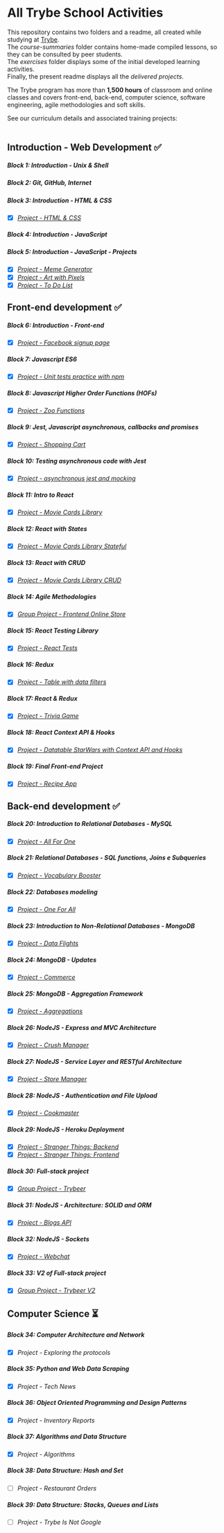 # All Trybe School Activities

This repository contains two folders and a readme, all created while studying at [Trybe](https://www.betrybe.com/). <br>
The *course-summaries* folder contains home-made compiled lessons, so they can be consulted by peer students. <br>
The *exercises* folder displays some of the initial developed learning activities.<br>
Finally, the present readme displays all the *delivered projects*.

The Trybe program has more than **1,500 hours** of classroom and online classes and covers front-end, back-end, computer science, software engineering, agile methodologies and soft skills.

See our curriculum details and associated training projects:
<br>
​
## Introduction - Web Development :white_check_mark:
##### Block 1: Introduction - Unix & Shell
##### Block 2: Git, GitHub, Internet
##### Block 3: Introduction - HTML & CSS
- [x] *[Project - HTML & CSS](https://juliettebeaudet.github.io/CV/)*
##### Block 4: Introduction - JavaScript
##### Block 5: Introduction - JavaScript - Projects
- [x] *[Project - Meme Generator](https://juliettebeaudet.github.io/meme-generator/)*
- [x] *[Project - Art with Pixels](https://juliettebeaudet.github.io/pixel-art/)*
- [x] *[Project - To Do List](https://juliettebeaudet.github.io/to-do-list/)*

## Front-end development :white_check_mark:
##### Block 6: Introduction - Front-end
- [x] *[Project - Facebook signup page](https://juliettebeaudet.github.io/facebook/)*

##### Block 7: Javascript ES6
- [x] *[Project - Unit tests practice with npm](https://github.com/tryber/sd-05-block7-project-js-unit-tests/pull/21)*

##### Block 8: Javascript Higher Order Functions (HOFs)
- [x] *[Project - Zoo Functions](https://github.com/tryber/sd-05-block8-project-zoo-functions/pull/10)*

##### Block 9: Jest, Javascript asynchronous, callbacks and promises
- [x] *[Project - Shopping Cart](https://github.com/tryber/sd-05-block9-project-shopping-cart/pull/11)*

##### Block 10: Testing asynchronous code with Jest
- [x] *[Project - asynchronous jest and mocking](https://github.com/tryber/sd-05-block10-project-jest/pull/11)*

##### Block 11: Intro to React
- [x] *[Project - Movie Cards Library](https://github.com/tryber/sd-05-block11-project-movie-cards-library/pull/10)*

##### Block 12: React with States
- [x] *[Project - Movie Cards Library Stateful](https://github.com/tryber/sd-05-block12-project-movie-card-library-stateful/pull/7)*

##### Block 13: React with CRUD
- [x] *[Project - Movie Cards Library CRUD](https://github.com/tryber/sd-05-block13-project-movie-card-library-crud/pull/13)*

##### Block 14: Agile Methodologies
- [x] *[Group Project - Frontend Online Store](https://github.com/tryber/sd-05-block14-project-frontend-online-store-4)*

##### Block 15: React Testing Library
- [x] *[Project - React Tests](https://github.com/tryber/sd-05-block15-project-react-testing-library/pull/13)*

##### Block 16: Redux
- [x] *[Project - Table with data filters](https://github.com/tryber/sd-05-block16-project-react-redux-starwars-database-filters/pull/14)*

##### Block 17: React & Redux
- [x] *[Project - Trivia Game](https://github.com/tryber/sd-05-project-trivia-react-redux-8)*

##### Block 18: React Context API & Hooks
- [x] *[Project - Datatable StarWars with Context API and Hooks](https://github.com/tryber/sd-05-project-starwars-datatable-hooks/pull/12)*

##### Block 19: Final Front-end Project
- [x] *[Project - Recipe App](https://github.com/tryber/sd-05-recipes-app-3)*

## Back-end development :white_check_mark:

##### Block 20: Introduction to Relational Databases - MySQL
- [x] *[Project - All For One](https://github.com/tryber/sd-05-mysql-all-for-one/pull/4)*

##### Block 21: Relational Databases - SQL functions, Joins e Subqueries
- [x] *[Project - Vocabulary Booster](https://github.com/tryber/sd-05-mysql-vocabulary-booster/pull/6)*

##### Block 22: Databases modeling
- [x] *[Project - One For All](https://github.com/tryber/sd-05-mysql-one-for-all/pull/5)*

##### Block 23: Introduction to Non-Relational Databases - MongoDB
- [x] *[Project - Data Flights](https://github.com/tryber/sd-05-project-mongodb-dataflights/pull/2)*

##### Block 24: MongoDB - Updates
- [x] *[Project - Commerce](https://github.com/tryber/sd-05-mongodb-commerce/pull/19)*

##### Block 25: MongoDB - Aggregation Framework
- [x] *[Project - Aggregations](https://github.com/tryber/sd-05-project-mongodb-aggregations/pull/2)*

##### Block 26: NodeJS - Express and MVC Architecture
- [x] *[Project - Crush Manager](https://github.com/tryber/sd-05-project-crush-manager/pull/4/files)*

##### Block 27: NodeJS - Service Layer and RESTful Architecture
- [x] *[Project - Store Manager](https://github.com/tryber/sd-05-store-manager/pull/6)*

##### Block 28: NodeJS - Authentication and File Upload
- [x] *[Project - Cookmaster](https://github.com/tryber/sd-05-cookmaster/pull/4)*

##### Block 29: NodeJS - Heroku Deployment
- [x] *[Project - Stranger Things: Backend](https://github.com/tryber/sd-05-stranger-things-frontend/pull/12)*
- [x] *[Project - Stranger Things: Frontend](https://github.com/tryber/sd-05-stranger-things-backend/pull/7)*

##### Block 30: Full-stack project
- [x] *[Group Project - Trybeer](https://github.com/tryber/sd-05-trybeer/pull/21)*

##### Block 31: NodeJS - Architecture: SOLID and ORM
- [x] *[Project - Blogs API](https://github.com/tryber/sd-05-project-blogs-api/pull/14)*

##### Block 32: NodeJS - Sockets
- [x] *[Project - Webchat](https://github.com/tryber/sd-05-project-webchat/pull/8)*

##### Block 33: V2 of Full-stack project
- [x] *[Group Project - Trybeer V2](https://github.com/tryber/sd-05-project-trybeer-v2/pull/7)*

## Computer Science :hourglass_flowing_sand: 

##### Block 34: Computer Architecture and Network
- [x] *Project - Exploring the protocols*

##### Block 35: Python and Web Data Scraping
- [x] *Project - Tech News*

##### Block 36: Object Oriented Programming and Design Patterns
- [x] *Project - Inventory Reports*

##### Block 37: Algorithms and Data Structure
- [x] *Project - Algorithms*

##### Block 38: Data Structure: Hash and Set
- [ ] *Project - Restaurant Orders*

##### Block 39: Data Structure: Stacks, Queues and Lists
- [ ] *Project - Trybe Is Not Google*
